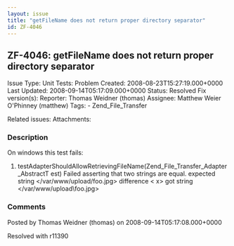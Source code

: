 ```yaml
---
layout: issue
title: "getFileName does not return proper directory separator"
id: ZF-4046
---
```


ZF-4046: getFileName does not return proper directory separator
---------------------------------------------------------------

 Issue Type: Unit Tests: Problem Created: 2008-08-23T15:27:19.000+0000 Last Updated: 2008-09-14T05:17:09.000+0000 Status: Resolved Fix version(s): 
 Reporter:  Thomas Weidner (thomas)  Assignee:  Matthew Weier O'Phinney (matthew)  Tags: - Zend\_File\_Transfer
 
 Related issues: 
 Attachments: 
### Description

On windows this test fails:

1) testAdapterShouldAllowRetrievingFileName(Zend\_File\_Transfer\_Adapter\_AbstractT est) Failed asserting that two strings are equal. expected string </var/www/upload/foo.jpg> difference < x> got string </var/www/upload\\foo.jpg>

 

 

### Comments

Posted by Thomas Weidner (thomas) on 2008-09-14T05:17:08.000+0000

Resolved with r11390

 

 